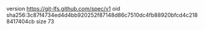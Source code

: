 version https://git-lfs.github.com/spec/v1
oid sha256:3c87f4734ed4d4bb920252f87148d86c7510dc4fb88920bfcd4c2188417404cb
size 73
